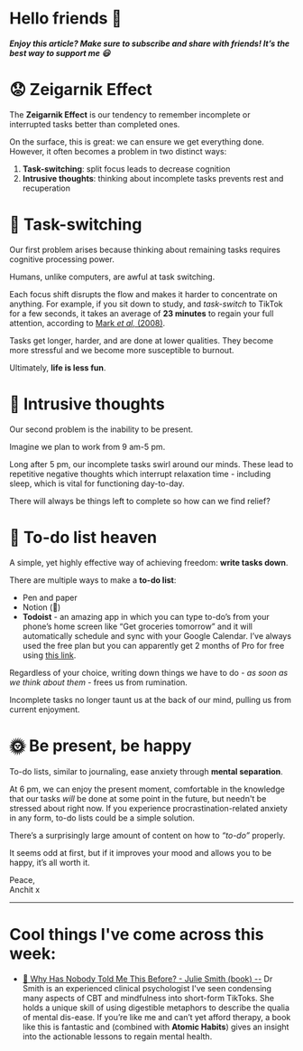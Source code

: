 **Hello friends 💙**
===================

***Enjoy this article? Make sure to subscribe and share with friends! It’s the best way to support me 😃***

😟 Zeigarnik Effect
==================

The **Zeigarnik Effect** is our tendency to remember incomplete or interrupted tasks better than completed ones.

On the surface, this is great: we can ensure we get everything done. However, it often becomes a problem in two distinct ways:

1. **Task-switching**: split focus leads to decrease cognition
2. **Intrusive thoughts**: thinking about incomplete tasks prevents rest and recuperation

👥 Task-switching
================

Our first problem arises because thinking about remaining tasks requires cognitive processing power. 

Humans, unlike computers, are awful at task switching. 

Each focus shift disrupts the flow and makes it harder to concentrate on anything. For example, if you sit down to study, and *task-switch* to TikTok for a few seconds, it takes an average of **23 minutes** to regain your full attention, according to [Mark *et al,* (2008)](https://www.ics.uci.edu/~gmark/chi08-mark.pdf). 

Tasks get longer, harder, and are done at lower qualities. They become more stressful and we become more susceptible to burnout. 

Ultimately, **life is less fun**.

💭 Intrusive thoughts
====================

Our second problem is the inability to be present.

Imagine we plan to work from 9 am-5 pm.

Long after 5 pm, our incomplete tasks swirl around our minds. These lead to repetitive negative thoughts which interrupt relaxation time - including sleep, which is vital for functioning day-to-day.

There will always be things left to complete so how can we find relief?

👼 To-do list heaven
===================

A simple, yet highly effective way of achieving freedom: **write tasks down**.

There are multiple ways to make a **to-do list**:

* Pen and paper
* Notion (🤢)
* **Todoist** - an amazing app in which you can type to-do’s from your phone’s home screen like “Get groceries tomorrow” and it will automatically schedule and sync with your Google Calendar. I’ve always used the free plan but you can apparently get 2 months of Pro for free using [this link](https://todoist.com/r/anchit97123_torgfj).

Regardless of your choice, writing down things we have to do - *as soon as we think about them* - frees us from rumination.

Incomplete tasks no longer taunt us at the back of our mind, pulling us from current enjoyment.

🌞 Be present, be happy
======================

To-do lists, similar to journaling, ease anxiety through **mental separation**. 

At 6 pm, we can enjoy the present moment, comfortable in the knowledge that our tasks *will* be done at some point in the future, but needn't be stressed about right now. If you experience procrastination-related anxiety in any form, to-do lists could be a simple solution.

There’s a surprisingly large amount of content on how to *“to-do”* properly.

It seems odd at first, but if it improves your mood and allows you to be happy, it’s all worth it.

Peace,  
Anchit x



---

Cool things I've come across this week:
=======================================

* [📕 Why Has Nobody Told Me This Before? - Julie Smith (book) --](https://www.amazon.co.uk/dp/B08YVS7L16/ref=dp-kindle-redirect?_encoding=UTF8&btkr=1) Dr Smith is an experienced clinical psychologist I've seen condensing many aspects of CBT and mindfulness into short-form TikToks. She holds a unique skill of using digestible metaphors to describe the qualia of mental dis-ease. If you’re like me and can’t yet afford therapy, a book like this is fantastic and (combined with **Atomic Habits**) gives an insight into the actionable lessons to regain mental health.
